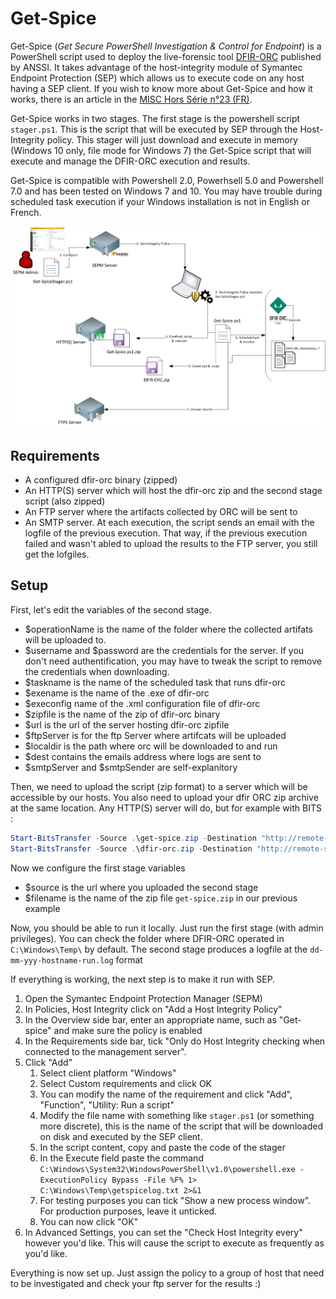 # Get-Spice

Get-Spice (*Get Secure PowerShell Investigation & Control for Endpoint*) is a PowerShell script used to deploy the live-forensic tool [DFIR-ORC](https://github.com/dfir-orc) published by ANSSI. 
It takes advantage of the host-integrity module of Symantec Endpoint Protection (SEP) which allows us to execute code on any host having a SEP client.
If you wish to know more about Get-Spice and how it works, there is an article in the [MISC Hors Série n°23 (FR)](https://connect.ed-diamond.com/MISC/mischs-023/antivirus-powershell-et-orc-pour-le-live-forensics).

Get-Spice works in two stages. The first stage is the powershell script `stager.ps1`. This is the script that will
be executed by SEP through the Host-Integrity policy. This stager will just download and execute in memory (Windows 10 only, file mode for Windows 7) the Get-Spice script that will execute and manage the DFIR-ORC execution and results.

Get-Spice is compatible with Powershell 2.0, Powerhsell 5.0 and Powershell 7.0 and has been tested on Windows 7 and 10. You may have trouble during scheduled task execution if your Windows installation is not in English or French.

![alt-text](./Schema.png "Get-Spice Diagram")

## Requirements

* A configured dfir-orc binary (zipped)
* An HTTP(S) server which will host the dfir-orc zip and the second stage script (also zipped)
* An FTP server where the artifacts collected by ORC will be sent to
* An SMTP server. At each execution, the script sends an email with the logfile of the previous execution. That way, if the previous execution failed and wasn't abled to upload the results to the FTP server, you still get the lofgiles.

## Setup


First, let's edit the variables of the second stage.

* $operationName is the name of the folder where the collected artifats will be uploaded to.
* $username and $password are the credentials for the server. If you don't need authentification, you may have to tweak the script to remove the credentials when downloading. 
* $taskname is the name of the scheduled task that runs dfir-orc
* $exename is the name of the .exe of dfir-orc
* $execonfig name of the .xml configuration file of dfir-orc
* $zipfile is the name of the zip of dfir-orc binary
* $url is the url of the server hosting dfir-orc zipfile
* $ftpServer is for the ftp Server where artifcats will be uploaded
* $localdir is the path where orc will be downloaded to and run
* $dest contains the emails address where logs are sent to
* $smtpServer and $smtpSender are self-explanitory


Then, we need to upload the script (zip format) to a server which will be accessible by our hosts. 
You also need to upload your dfir ORC zip archive at the same location.
Any HTTP(S) server will do, but for example with BITS :

```powershell
Start-BitsTransfer -Source .\get-spice.zip -Destination "http://remote-server/get-spice.zip" -TransferType Upload
Start-BitsTransfer -Source .\dfir-orc.zip -Destination "http://remote-server/dfir-orc.zip" -TransferType Upload      
```

Now we configure the first stage variables
* $source is the url where you uploaded the second stage
* $filename is the name of the zip file `get-spice.zip` in our previous example

Now, you should be able to run it locally. Just run the first stage (with admin privileges).
You can check the folder where DFIR-ORC operated in `C:\Windows\Temp\` by default.
The second stage produces a logfile at the `dd-mm-yyy-hostname-run.log` format

If everything is working, the next step is to make it run with SEP.

1. Open the Symantec Endpoint Protection Manager (SEPM)
2. In Policies, Host Integrity click on "Add a Host Integrity Policy"
3. In the Overview side bar, enter an appropriate name, such as "Get-spice" and make sure the policy is enabled
4. In the Requirements side bar, tick "Only do Host Integrity checking when connected to the management server".
5. Click "Add"
   1. Select client platform "Windows"
   2. Select Custom requirements and click OK
   3. You can modify the name of the requirement and click "Add", "Function", "Utility: Run a script"
   4. Modify the file name with something like `stager.ps1` (or something more discrete), this is the name of the script that will be downloaded on disk and executed by the SEP client.
   5. In the script content, copy and paste the code of the stager
   6. In the Execute field paste the command `C:\Windows\System32\WindowsPowerShell\v1.0\powershell.exe -ExecutionPolicy Bypass -File %F% 1> C:\Windows\Temp\getspicelog.txt 2>&1`
   7. For testing purposes you can tick "Show a new process window". For production purposes, leave it unticked.
   8. You can now click "OK"
6. In Advanced Settings, you can set the  "Check Host Integrity every" however you'd like. This will cause the script to execute as frequently as you'd like.

Everything is now set up. Just assign the policy to a group of host that need to be investigated and check your ftp server for the results :)
